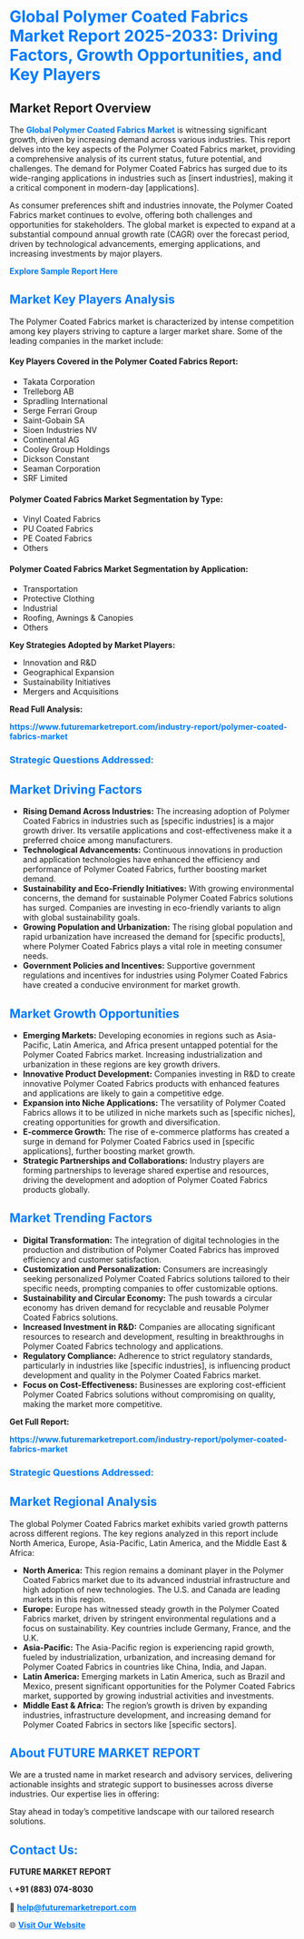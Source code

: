 <h1 style="color: #007BFF;">Global Polymer Coated Fabrics Market Report 2025-2033: Driving Factors, Growth Opportunities, and Key Players</h1>

<section id="overview">
<h2>Market Report Overview</h2>
<p>The <a href="https://www.futuremarketreport.com/industry-report/polymer-coated-fabrics-market" style="color: #007BFF; text-decoration: none;"><strong>Global Polymer Coated Fabrics Market</strong></a> is witnessing significant growth, driven by increasing demand across various industries. This report delves into the key aspects of the Polymer Coated Fabrics market, providing a comprehensive analysis of its current status, future potential, and challenges. The demand for Polymer Coated Fabrics has surged due to its wide-ranging applications in industries such as [insert industries], making it a critical component in modern-day [applications].</p>
<p>As consumer preferences shift and industries innovate, the Polymer Coated Fabrics market continues to evolve, offering both challenges and opportunities for stakeholders. The global market is expected to expand at a substantial compound annual growth rate (CAGR) over the forecast period, driven by technological advancements, emerging applications, and increasing investments by major players.</p>
</section>

<section id="overview">
<p><a href="https://www.futuremarketreport.com/request-sample/reportId=90384" style="color: #007BFF; text-decoration: none;"><strong>Explore Sample Report Here</strong></a></p>
</section>

<section id="key-players">
<h2 style="color: #007BFF;">Market Key Players Analysis</h2>
<p>The Polymer Coated Fabrics market is characterized by intense competition among key players striving to capture a larger market share. Some of the leading companies in the market include:</p>
<h4>Key Players Covered in the Polymer Coated Fabrics Report:</h4>
<ul><li>Takata Corporation</li><li>Trelleborg AB</li><li>Spradling International</li><li>Serge Ferrari Group</li><li>Saint-Gobain SA</li><li>Sioen Industries NV</li><li>Continental AG</li><li>Cooley Group Holdings</li><li>Dickson Constant</li><li>Seaman Corporation</li><li>SRF Limited</li></ul>
<h4>Polymer Coated Fabrics Market Segmentation by Type:</h4>
<ul><li>Vinyl Coated Fabrics</li><li>PU Coated Fabrics</li><li>PE Coated Fabrics</li><li>Others</li></ul>

<h4>Polymer Coated Fabrics Market Segmentation by Application:</h4>
<ul><li>Transportation</li><li>Protective Clothing</li><li>Industrial</li><li>Roofing, Awnings &amp; Canopies</li><li>Others</li></ul>
<p><strong>Key Strategies Adopted by Market Players:</strong></p>
<ul>
<li>Innovation and R&D</li>
<li>Geographical Expansion</li>
<li>Sustainability Initiatives</li>
<li>Mergers and Acquisitions</li>
</ul>
</section>

<section>
<p><strong>Read Full Analysis: </strong></p><a href="https://www.futuremarketreport.com/industry-report/polymer-coated-fabrics-market" style="color: #007BFF; text-decoration: none;"><strong>https://www.futuremarketreport.com/industry-report/polymer-coated-fabrics-market</strong></a>
<h3 style="color: #007BFF;">Strategic Questions Addressed:</h3>
</section>

<section id="driving-factors">
<h2 style="color: #007BFF;">Market Driving Factors</h2>
<ul>
<li><strong>Rising Demand Across Industries:</strong> The increasing adoption of Polymer Coated Fabrics in industries such as [specific industries] is a major growth driver. Its versatile applications and cost-effectiveness make it a preferred choice among manufacturers.</li>
<li><strong>Technological Advancements:</strong> Continuous innovations in production and application technologies have enhanced the efficiency and performance of Polymer Coated Fabrics, further boosting market demand.</li>
<li><strong>Sustainability and Eco-Friendly Initiatives:</strong> With growing environmental concerns, the demand for sustainable Polymer Coated Fabrics solutions has surged. Companies are investing in eco-friendly variants to align with global sustainability goals.</li>
<li><strong>Growing Population and Urbanization:</strong> The rising global population and rapid urbanization have increased the demand for [specific products], where Polymer Coated Fabrics plays a vital role in meeting consumer needs.</li>
<li><strong>Government Policies and Incentives:</strong> Supportive government regulations and incentives for industries using Polymer Coated Fabrics have created a conducive environment for market growth.</li>
</ul>
</section>

<section id="growth-opportunities">
<h2 style="color: #007BFF;">Market Growth Opportunities</h2>
<ul>
<li><strong>Emerging Markets:</strong> Developing economies in regions such as Asia-Pacific, Latin America, and Africa present untapped potential for the Polymer Coated Fabrics market. Increasing industrialization and urbanization in these regions are key growth drivers.</li>
<li><strong>Innovative Product Development:</strong> Companies investing in R&D to create innovative Polymer Coated Fabrics products with enhanced features and applications are likely to gain a competitive edge.</li>
<li><strong>Expansion into Niche Applications:</strong> The versatility of Polymer Coated Fabrics allows it to be utilized in niche markets such as [specific niches], creating opportunities for growth and diversification.</li>
<li><strong>E-commerce Growth:</strong> The rise of e-commerce platforms has created a surge in demand for Polymer Coated Fabrics used in [specific applications], further boosting market growth.</li>
<li><strong>Strategic Partnerships and Collaborations:</strong> Industry players are forming partnerships to leverage shared expertise and resources, driving the development and adoption of Polymer Coated Fabrics products globally.</li>
</ul>
</section>

<section id="trending-factors">
<h2 style="color: #007BFF;">Market Trending Factors</h2>
<ul>
<li><strong>Digital Transformation:</strong> The integration of digital technologies in the production and distribution of Polymer Coated Fabrics has improved efficiency and customer satisfaction.</li>
<li><strong>Customization and Personalization:</strong> Consumers are increasingly seeking personalized Polymer Coated Fabrics solutions tailored to their specific needs, prompting companies to offer customizable options.</li>
<li><strong>Sustainability and Circular Economy:</strong> The push towards a circular economy has driven demand for recyclable and reusable Polymer Coated Fabrics solutions.</li>
<li><strong>Increased Investment in R&D:</strong> Companies are allocating significant resources to research and development, resulting in breakthroughs in Polymer Coated Fabrics technology and applications.</li>
<li><strong>Regulatory Compliance:</strong> Adherence to strict regulatory standards, particularly in industries like [specific industries], is influencing product development and quality in the Polymer Coated Fabrics market.</li>
<li><strong>Focus on Cost-Effectiveness:</strong> Businesses are exploring cost-efficient Polymer Coated Fabrics solutions without compromising on quality, making the market more competitive.</li>
</ul>
</section>

<section>
<p><strong>Get Full Report: </strong></p><a href="https://www.futuremarketreport.com/industry-report/polymer-coated-fabrics-market" style="color: #007BFF; text-decoration: none;"><strong>https://www.futuremarketreport.com/industry-report/polymer-coated-fabrics-market</strong></a>
<h3 style="color: #007BFF;">Strategic Questions Addressed:</h3>
</section>


<section id="regional-analysis">
<h2 style="color: #007BFF;">Market Regional Analysis</h2>
<p>The global Polymer Coated Fabrics market exhibits varied growth patterns across different regions. The key regions analyzed in this report include North America, Europe, Asia-Pacific, Latin America, and the Middle East & Africa:</p>
<ul>
<li><strong>North America:</strong> This region remains a dominant player in the Polymer Coated Fabrics market due to its advanced industrial infrastructure and high adoption of new technologies. The U.S. and Canada are leading markets in this region.</li>
<li><strong>Europe:</strong> Europe has witnessed steady growth in the Polymer Coated Fabrics market, driven by stringent environmental regulations and a focus on sustainability. Key countries include Germany, France, and the U.K.</li>
<li><strong>Asia-Pacific:</strong> The Asia-Pacific region is experiencing rapid growth, fueled by industrialization, urbanization, and increasing demand for Polymer Coated Fabrics in countries like China, India, and Japan.</li>
<li><strong>Latin America:</strong> Emerging markets in Latin America, such as Brazil and Mexico, present significant opportunities for the Polymer Coated Fabrics market, supported by growing industrial activities and investments.</li>
<li><strong>Middle East & Africa:</strong> The region’s growth is driven by expanding industries, infrastructure development, and increasing demand for Polymer Coated Fabrics in sectors like [specific sectors].</li>
</ul>
</section>

<footer>
<h2 style="color: #007BFF;">About FUTURE MARKET REPORT</h2>
<p>We are a trusted name in market research and advisory services, delivering actionable insights and strategic support to businesses across diverse industries. Our expertise lies in offering:</p>

<p>Stay ahead in today’s competitive landscape with our tailored research solutions.</p>

<h2 style="color: #007BFF;">Contact Us:</h2>
<p><strong>FUTURE MARKET REPORT</strong></p>
<p>📞 <strong>+91 (883) 074-8030</strong></p>
<p>📧 <strong><a href="mailto:help@futuremarketreport.com" style="color: #007BFF;">help@futuremarketreport.com</a></strong></p>
<p>🌐 <strong><a href="https://www.futuremarketreport.com/" style="color: #007BFF;">Visit Our Website</a></strong></p>
</footer>